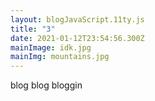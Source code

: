```yaml
---
layout: blogJavaScript.11ty.js
title: "3"
date: 2021-01-12T23:54:56.300Z
mainImage: idk.jpg
mainImg: mountains.jpg
---
```

blog blog bloggin
